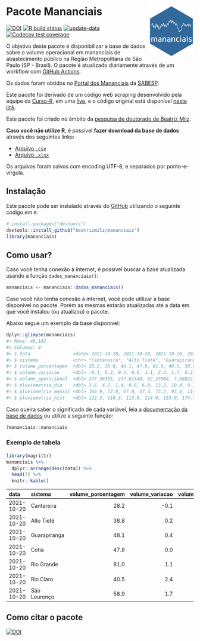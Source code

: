 
<!-- README.md is generated from README.Rmd. Please edit that file -->

# Pacote Mananciais <img src="man/figures/hexlogo.png" align="right" width = "120px"/>

<!-- badges: start -->

[![DOI](https://zenodo.org/badge/DOI/10.5281/zenodo.4733056.svg)](https://doi.org/10.5281/zenodo.4733056)
[![R build
status](https://github.com/beatrizmilz/mananciais/workflows/R-CMD-check/badge.svg)](https://github.com/beatrizmilz/mananciais/actions)
[![update-data](https://github.com/beatrizmilz/mananciais/actions/workflows/2-update_data.yaml/badge.svg)](https://github.com/beatrizmilz/mananciais/actions/workflows/2-update_data.yaml)
[![Codecov test
coverage](https://codecov.io/gh/beatrizmilz/mananciais/branch/master/graph/badge.svg)](https://codecov.io/gh/beatrizmilz/mananciais?branch=master)
<!-- badges: end -->

O objetivo deste pacote é disponibilizar a base de dados sobre o volume
operacional em mananciais de abastecimento público na Região
Metropolitana de São Paulo (SP - Brasil). O pacote é atualizado
diariamente através de um workflow com [GitHub
Actions](https://github.com/beatrizmilz/mananciais/actions).

Os dados foram obtidos no [Portal dos
Mananciais](http://mananciais.sabesp.com.br/Situacao) da
[SABESP](http://site.sabesp.com.br/site/Default.aspx).

Este pacote foi derivado de um código web scraping desenvolvido pela
equipe da [Curso-R](https://www.curso-r.com/), em uma
[live](https://youtu.be/jvZIxrMmOcQ), e o código original está
disponível [neste
link](https://github.com/curso-r/lives/blob/master/drafts/20200730_scraper_sabesp.R).

Este pacote foi criado no âmbito da [pesquisa de doutorado de Beatriz
Milz](https://beatrizmilz.github.io/tese/).

**Caso você não utilize R**, é possível **fazer download da base de
dados** através dos seguintes links:

  - [Arquivo
    `.csv`](https://github.com/beatrizmilz/mananciais/raw/master/inst/extdata/mananciais.csv)
  - [Arquivo
    `.xlsx`](https://github.com/beatrizmilz/mananciais/blob/master/inst/extdata/mananciais.xlsx?raw=true)

Os arquivos foram salvos com encoding UTF-8, e separados por
ponto-e-vírgula.

## Instalação

Este pacote pode ser instalado através do [GitHub](https://github.com/)
utilizando o seguinte código em `R`:

``` r
# install.packages("devtools")
devtools::install_github("beatrizmilz/mananciais")
library(mananciais)
```

## Como usar?

Caso você tenha conexão à internet, é possível buscar a base atualizada
usando a função `dados_mananciais()`:

``` r
mananciais <- mananciais::dados_mananciais() 
```

Caso você não tenha conexão à internet, você pode utilizar a base
disponível no pacote. Porém as mesmas estarão atualizadas até a data em
que você instalou (ou atualizou) o pacote.

Abaixo segue um exemplo da base disponível:

``` r
dplyr::glimpse(mananciais)
#> Rows: 49,142
#> Columns: 8
#> $ data                <date> 2021-10-20, 2021-10-20, 2021-10-20, 2021-10-20, 2…
#> $ sistema             <chr> "Cantareira", "Alto Tietê", "Guarapiranga", "Cotia…
#> $ volume_porcentagem  <dbl> 28.2, 38.8, 48.1, 47.8, 81.0, 40.5, 58.9, 28.3, 38…
#> $ volume_variacao     <dbl> -0.1, 0.2, 0.4, 0.0, 1.1, 2.4, 1.7, 0.2, 0.2, 0.6,…
#> $ volume_operacional  <dbl> 277.38355, 217.61540, 82.27068, 7.88022, 90.85162,…
#> $ pluviometria_dia    <dbl> 3.6, 4.2, 1.4, 0.6, 6.0, 13.2, 10.4, 9.7, 6.0, 6.8…
#> $ pluviometria_mensal <dbl> 102.9, 72.0, 67.0, 57.4, 73.2, 93.4, 114.8, 99.3, …
#> $ pluviometria_hist   <dbl> 122.3, 110.3, 113.9, 114.0, 133.0, 174.7, 140.5, 1…
```

Caso queira saber o significado de cada variável, leia a [documentação
da base de
dados](https://beatrizmilz.github.io/mananciais/reference/mananciais.html)
ou utilize a seguinte função:

``` r
?mananciais::mananciais
```

### Exemplo de tabela

``` r
library(magrittr)
mananciais %>% 
  dplyr::arrange(desc(data)) %>% 
  head(7) %>%
  knitr::kable()
```

| data       | sistema      | volume\_porcentagem | volume\_variacao | volume\_operacional | pluviometria\_dia | pluviometria\_mensal | pluviometria\_hist |
| :--------- | :----------- | ------------------: | ---------------: | ------------------: | ----------------: | -------------------: | -----------------: |
| 2021-10-20 | Cantareira   |                28.2 |            \-0.1 |           277.38355 |               3.6 |                102.9 |              122.3 |
| 2021-10-20 | Alto Tietê   |                38.8 |              0.2 |           217.61540 |               4.2 |                 72.0 |              110.3 |
| 2021-10-20 | Guarapiranga |                48.1 |              0.4 |            82.27068 |               1.4 |                 67.0 |              113.9 |
| 2021-10-20 | Cotia        |                47.8 |              0.0 |             7.88022 |               0.6 |                 57.4 |              114.0 |
| 2021-10-20 | Rio Grande   |                81.0 |              1.1 |            90.85162 |               6.0 |                 73.2 |              133.0 |
| 2021-10-20 | Rio Claro    |                40.5 |              2.4 |             5.53504 |              13.2 |                 93.4 |              174.7 |
| 2021-10-20 | São Lourenço |                58.9 |              1.7 |            52.34857 |              10.4 |                114.8 |              140.5 |

## Como citar o pacote

[![DOI](https://zenodo.org/badge/DOI/10.5281/zenodo.4733056.svg)](https://doi.org/10.5281/zenodo.4733056)
